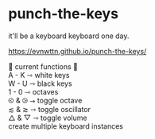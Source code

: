 # punch-the-keys
it'll be a keyboard keyboard one day. 

https://evnwttn.github.io/punch-the-keys/

🌴 current functions 🌴
   <br /> A - K &#8702; white keys
   <br />W - U &#8702; black keys
   <br />1 - 0 &#8702; octaves
   <br />&#10688; & &#10689; &#8702; toggle octave
   <br />&#8818; & &#8819; &#8702; toggle oscillator
   <br />&#9651; & &#9661; &#8702; toggle volume
   <br />create multiple keyboard instances
